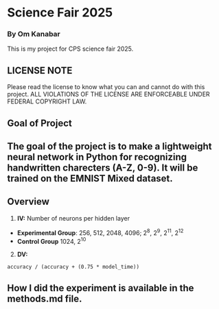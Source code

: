 # Science Fair 2025
### By Om Kanabar
This is my project for CPS science fair 2025.
## LICENSE NOTE
Please read the license to know what you can and cannot do with this project. ALL VIOLATIONS OF THE LICENSE ARE ENFORCEABLE UNDER FEDERAL COPYRIGHT LAW.
## Goal of Project
The goal of the project is to make a lightweight neural network in Python for recognizing handwritten charecters (A-Z, 0-9). It will be trained on the EMNIST Mixed dataset.
---
## Overview
1. **IV:** Number of neurons per hidden layer 
- **Experimental Group**: 256, 512, 2048, 4096; 2<sup>8</sup>, 2<sup>9</sup>, 2<sup>11</sup>, 2<sup>12</sup>
- **Control Group** 1024, 2<sup>10</sup>
2. **DV:** 
```
accuracy / (accuracy + (0.75 * model_time))
```

## How I did the experiment is available in the methods.md file.

